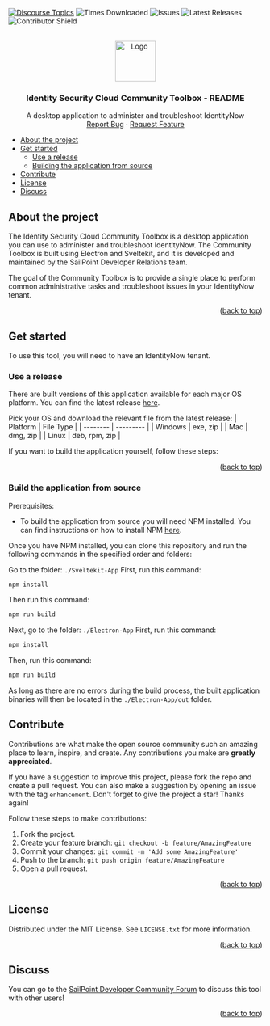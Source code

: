 <a id="readme-top"></a>

<!-- PROJECT SHIELDS -->
[![Discourse Topics][discourse-shield]][discourse-url]
![Times Downloaded][downloads-shield]
![Issues][issues-shield]
![Latest Releases][release-shield]
![Contributor Shield][contributor-shield]


<!-- [discourse-shield]: https://img.shields.io/discourse/topics?label=Discuss%20This%20Tool&server=https%3A%2F%2Fdeveloper.sailpoint.com%2Fdiscuss -->
[discourse-shield]: https://img.shields.io/badge/Discuss_This_Tool-0033a1
[discourse-url]: https://developer.sailpoint.com/discuss/tag/idn-community-toolbox
[downloads-shield]: https://img.shields.io/github/downloads/sailpoint-oss/idn-community-toolbox/total?label=Downloads
[issues-shield]:https://img.shields.io/github/issues/sailpoint-oss/idn-community-toolbox?label=Issues
[release-shield]: https://img.shields.io/github/v/tag/sailpoint-oss/idn-community-toolbox?label=Current%20Release
[contributor-shield]:https://img.shields.io/github/contributors/sailpoint-oss/idn-community-toolbox?label=Contributors

[product-screenshot]: ./assets/images/idn-community-toolbox-output.png

<!-- PROJECT LOGO -->
<br />
<div align="center">
  <a href="https://github.com/othneildrew/Best-README-Template">
    <img src="https://avatars.githubusercontent.com/u/63106368?s=200&v=4" alt="Logo" width="80" height="80">
  </a>

  <h3 align="center">Identity Security Cloud Community Toolbox - README</h3>

  <p align="center">
    A desktop application to administer and troubleshoot IdentityNow
    <br />
    <a href="https://github.com/sailpoint-oss/idn-community-toolbox/issues/new?assignees=&labels=bug&projects=&template=bug-report.md&title=%5BBUG%5D+Your+Bug+Report+Here">Report Bug</a>
    ·
    <a href="https://github.com/sailpoint-oss/idn-community-toolbox/issues/new?assignees=&labels=enhancement&projects=&template=feature-request.md&title=%5BFEATURE%5D+Your+Feature+Request+Here+">Request Feature</a>
  </p>
</div>

- [About the project](#about-the-project)
- [Get started](#get-started)
  - [Use a release](#use-a-release)
  - [Building the application from source](#build-the-application-from-source)
- [Contribute](#contribute)
- [License](#license)
- [Discuss](#discuss)


<!-- ABOUT THE PROJECT -->
## About the project

<!-- <div align="center">
<img src="./assets/images/idn-community-toolbox-output.png" width="500" height="" style="text-align:center">
</div> -->

The Identity Security Cloud Community Toolbox is a desktop application you can use to administer and troubleshoot IdentityNow. The Community Toolbox is built using Electron and Sveltekit, and it is developed and maintained by the SailPoint Developer Relations team. 

The goal of the Community Toolbox is to provide a single place to perform common administrative tasks and troubleshoot issues in your IdentityNow tenant.

<p align="right">(<a href="#readme-top">back to top</a>)</p>

<!-- GETTING STARTED -->
## Get started

To use this tool, you will need to have an IdentityNow tenant. 

### Use a release

There are built versions of this application available for each major OS platform. You can find the latest release [here](https://github.com/sailpoint-oss/idn-community-toolbox/releases/latest). 

Pick your OS and download the relevant file from the latest release:
| Platform | File Type |
| -------- | --------- |
| Windows  | exe, zip  |
| Mac      | dmg, zip  |
| Linux    | deb, rpm, zip |

If you want to build the application yourself, follow these steps:

<p align="right">(<a href="#readme-top">back to top</a>)</p>

### Build the application from source

Prerequisites:
* To build the application from source you will need NPM installed. You can find instructions on how to install NPM [here](https://docs.npmjs.com/downloading-and-installing-node-js-and-npm).

Once you have NPM installed, you can clone this repository and run the following commands in the specified order and folders:

Go to the folder: `./Sveltekit-App`
First, run this command:
```bash
npm install
```

Then run this command:
```bash
npm run build
```

Next, go to the folder: `./Electron-App`
First, run this command: 
```bash
npm install
```

Then, run this command:
```bash
npm run build
```

As long as there are no errors during the build process, the built application binaries will then be located in the `./Electron-App/out` folder.


<!-- CONTRIBUTING -->
## Contribute

Contributions are what make the open source community such an amazing place to learn, inspire, and create. Any contributions you make are **greatly appreciated**.

If you have a suggestion to improve this project, please fork the repo and create a pull request. You can also make a suggestion by opening an issue with the tag `enhancement`.
Don't forget to give the project a star! Thanks again!

Follow these steps to make contributions:

1. Fork the project.
2. Create your feature branch: `git checkout -b feature/AmazingFeature`
3. Commit your changes: `git commit -m 'Add some AmazingFeature'`
4. Push to the branch: `git push origin feature/AmazingFeature`
5. Open a pull request. 

<p align="right">(<a href="#readme-top">back to top</a>)</p>

<!-- LICENSE -->
## License

Distributed under the MIT License. See `LICENSE.txt` for more information.

<p align="right">(<a href="#readme-top">back to top</a>)</p>

<!-- CONTACT -->
## Discuss
You can go to the [SailPoint Developer Community Forum](https://developer.sailpoint.com/discuss/tag/idn-community-toolbox) to discuss this tool with other users! 

<p align="right">(<a href="#readme-top">back to top</a>)</p>
